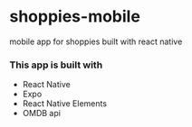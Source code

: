 # shoppies-mobile
mobile app for shoppies built with react native

### This app is built with

* React Native
* Expo
* React Native Elements
* OMDB api
